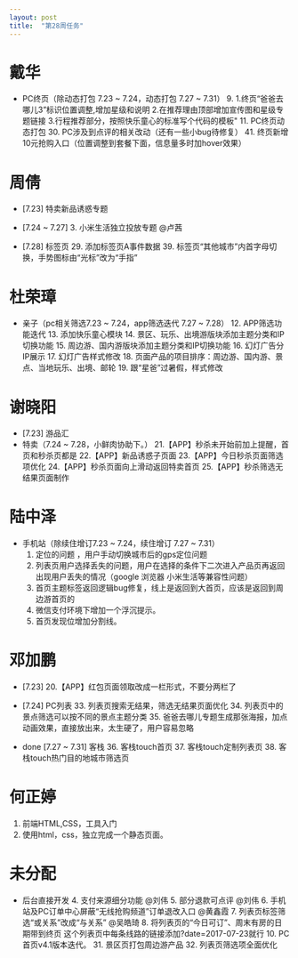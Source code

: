 ```yaml
---
layout: post
title:  "第28周任务"
---
```


# 戴华

  - PC终页（除动态打包 7.23 ~ 7.24，动态打包 7.27 ~ 7.31）
    9.  1.终页“爸爸去哪儿3”标识位置调整,增加星级和说明
        2.在推荐理由顶部增加宣传图和星级专题链接
        3.行程推荐部分，按照快乐童心的标准写个代码的模板"
    11. PC终页动态打包
    30. PC涉及到点评的相关改动（还有一些小bug待修复）
    41. 终页新增10元抢购入口（位置调整到套餐下面，信息量多时加hover效果）


# 周倩

  - [7.23] 特卖新品诱惑专题
  - [7.24 ~ 7.27] 3. 小米生活独立投放专题 @卢茜

  - [7.28] 标签页
    29. 添加标签页A事件数据
    39. 标签页“其他城市”内首字母切换，手势图标由“光标”改为“手指”

# 杜荣璋

  - 亲子（pc相关筛选7.23 ~ 7.24，app筛选迭代 7.27 ~ 7.28）
    12. APP筛选功能迭代
    13. 添加快乐童心模块
    14. 景区、玩乐、出境游版块添加主题分类和IP切换功能
    15. 周边游、国内游版块添加主题分类和IP切换功能
    16. 幻灯广告分IP展示
    17. 幻灯广告样式修改
    18. 页面产品的项目排序：周边游、国内游、景点、当地玩乐、出境、邮轮
    19. 跟“星爸”过暑假，样式修改

# 谢晓阳

  - [7.23] 游品汇
  - 特卖（7.24 ~ 7.28，小鲜肉协助下。）
    21.【APP】秒杀未开始前加上提醒，首页和秒杀页都是
    22.【APP】新品诱惑子页面
    23.【APP】今日秒杀页面筛选项优化
    24.【APP】秒杀页面向上滑动返回特卖首页
    25.【APP】秒杀筛选无结果页面制作

# 陆中泽

  - 手机站（除续住增订7.23 ~ 7.24，续住增订 7.27 ~ 7.31）
    1. 定位的问题 ，用户手动切换城市后的gps定位问题
    2. 列表页用户选择丢失的问题，用户在选择的条件下二次进入产品页再返回出现用户丢失的情况（google 浏览器 小米生活等兼容性问题）
    26. 首页主题标签返回逻辑bug修复，线上是返回到大首页，应该是返回到周边游首页的
    27. 微信支付环境下增加一个浮沉提示。
    28. 首页发现位增加分割线。

# 邓加鹏

  - [7.23] 20.【APP】红包页面领取改成一栏形式，不要分两栏了

  - [7.24] PC列表
    33. 列表页搜索无结果，筛选无结果页面优化
    34. 列表页中的景点筛选可以按不同的景点主题分类
    35. 爸爸去哪儿专题生成那张海报，加点动画效果，直接放出来，太生硬了，用户容易忽略

  - done [7.27 ~ 7.31] 客栈
    36. 客栈touch首页
    37. 客栈touch定制列表页
    38. 客栈touch热门目的地城市筛选页


# 何正婷

  1. 前端HTML,CSS，工具入门
  2. 使用html，css，独立完成一个静态页面。

# 未分配
  - 后台直接开发
    4. 支付来源细分功能 @刘伟
    5. 部分退款可点评 @刘伟
    6. 手机站及PC订单中心屏蔽“无线抢购频道”订单退改入口 @黄鑫霞
    7. 列表页标签筛选“或关系”改成“与关系” @吴皓琦
    8. 将列表页的“今日可订”、周末有房的日期带到终页
       这个列表页中每条线路的链接添加?date=2017-07-23就行
    10. PC首页v4.1版本迭代。
    31. 景区页打包周边游产品
    32. 列表页筛选项全面优化







